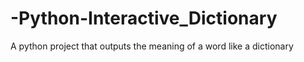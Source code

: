 # -Python-Interactive_Dictionary
A python project that outputs the meaning of a word like a dictionary
